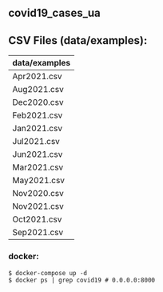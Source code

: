 ## covid19_cases_ua

## CSV Files (data/examples):
| data/examples|
|--------------|
| Apr2021.csv  |
| Aug2021.csv  |
| Dec2020.csv  |
| Feb2021.csv  |
| Jan2021.csv  |
| Jul2021.csv  |
| Jun2021.csv  |
| Mar2021.csv  |
| May2021.csv  |
| Nov2020.csv  |
| Nov2021.csv  |
| Oct2021.csv  |
| Sep2021.csv  |

### docker:
```
$ docker-compose up -d
$ docker ps | grep covid19 # 0.0.0.0:8000
```
